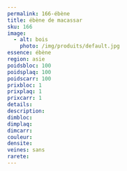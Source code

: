 ```yaml
---
permalink: 166-ébène
title: ébène de macassar
sku: 166
image: 
  - alt: bois
    photo: /img/produits/default.jpg
essence: ébène
region: asie
poidsbloc: 100
poidsplaq: 100
poidscarr: 100
prixbloc: 1
prixplaq: 1
prixcarr: 1
details: 
description: 
dimbloc: 
dimplaq: 
dimcarr: 
couleur: 
densite: 
veines: sans
rarete: 
---
```

